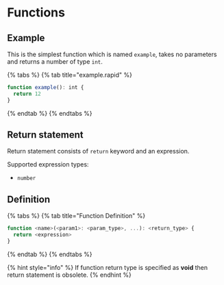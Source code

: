 # Functions

## Example

This is the simplest function which is named `example`, takes no parameters and returns a number of type `int`.

{% tabs %}
{% tab title="example.rapid" %}
```javascript
function example(): int {
  return 12
}
```
{% endtab %}
{% endtabs %}

## Return statement

Return statement consists of `return` keyword and an expression.

Supported expression types:

* `number`

## Definition

{% tabs %}
{% tab title="Function Definition" %}
```javascript
function <name>(<param1>: <param_type>, ...): <return_type> {
  return <expression>
}
```
{% endtab %}
{% endtabs %}

{% hint style="info" %}
If function return type is specified as **void** then return statement is obsolete.
{% endhint %}


